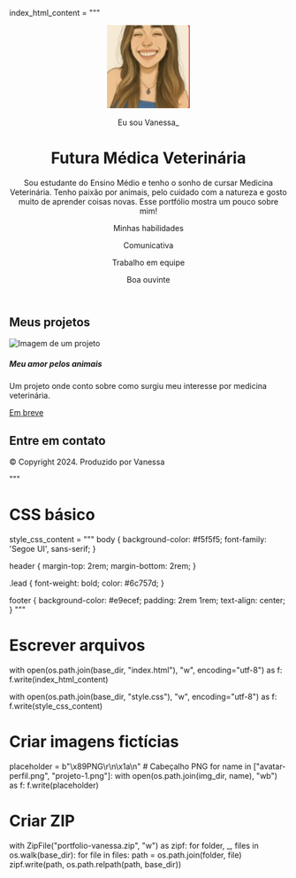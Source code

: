 
index_html_content = """<!DOCTYPE html>
<html lang="pt-br">
<head>
    <meta charset="UTF-8">
    <meta name="viewport" content="width=device-width, initial-scale=1.0">
    <link href="https://cdn.jsdelivr.net/npm/bootstrap@5.3.2/dist/css/bootstrap.min.css" rel="stylesheet">
    <link rel="stylesheet" href="https://cdn.jsdelivr.net/npm/bootstrap-icons@1.11.3/font/bootstrap-icons.min.css">
    <link rel="stylesheet" href="style.css">
    <title>Portfólio da Vanessa</title>
</head>
<body>
    <header class="container text-center">
        <img src="foto perfil.jpeg" alt="avatar da Vanessa" class="rounded-circle" width="150" height="150">
        <p class="lead">Eu sou Vanessa_</p>
        <h1>Futura Médica Veterinária</h1>
        <p>Sou estudante do Ensino Médio e tenho o sonho de cursar Medicina Veterinária. 
        Tenho paixão por animais, pelo cuidado com a natureza e gosto muito de aprender coisas novas. 
        Esse portfólio mostra um pouco sobre mim!</p>
        <p>Minhas habilidades</p>
        <div>
            <p class="badge bg-secondary">Comunicativa</p>
            <p class="badge bg-secondary">Trabalho em equipe</p>
            <p class="badge bg-secondary">Boa ouvinte</p>
        </div>
    </header>
    <main class="container mt-5">
        <h2>Meus projetos</h2>
        <div class="row">
            <div class="col-md-4">
                <div class="card">
                    <img src="img/projeto-1.png" class="card-img-top" alt="Imagem de um projeto">
                    <div class="card-body">
                        <h5 class="card-title">Meu amor pelos animais</h5>
                        <p class="card-text">Um projeto onde conto sobre como surgiu meu interesse por medicina veterinária.</p>
                        <a href="#" class="btn btn-primary disabled">Em breve</a>
                    </div>
                </div>
            </div>
        </div>
    </main>
    <footer class="container py-5">
        <h2>Entre em contato</h2>
        <p class="my-5 text-center">© Copyright 2024. Produzido por Vanessa</p>
    </footer>
    <script src="https://cdn.jsdelivr.net/npm/bootstrap@5.3.2/dist/js/bootstrap.bundle.min.js"></script>
</body>
</html>
"""

# CSS básico
style_css_content = """
body {
    background-color: #f5f5f5;
    font-family: 'Segoe UI', sans-serif;
}

header {
    margin-top: 2rem;
    margin-bottom: 2rem;
}

.lead {
    font-weight: bold;
    color: #6c757d;
}

footer {
    background-color: #e9ecef;
    padding: 2rem 1rem;
    text-align: center;
}
"""

# Escrever arquivos
with open(os.path.join(base_dir, "index.html"), "w", encoding="utf-8") as f:
    f.write(index_html_content)

with open(os.path.join(base_dir, "style.css"), "w", encoding="utf-8") as f:
    f.write(style_css_content)

# Criar imagens fictícias
placeholder = b"\x89PNG\r\n\x1a\n"  # Cabeçalho PNG
for name in ["avatar-perfil.png", "projeto-1.png"]:
    with open(os.path.join(img_dir, name), "wb") as f:
        f.write(placeholder)

# Criar ZIP
with ZipFile("portfolio-vanessa.zip", "w") as zipf:
    for folder, _, files in os.walk(base_dir):
        for file in files:
            path = os.path.join(folder, file)
            zipf.write(path, os.path.relpath(path, base_dir))
